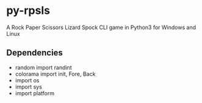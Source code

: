# py-rpsls

A Rock Paper Scissors Lizard Spock CLI  game in Python3 for Windows and Linux

## Dependencies

- random import randint
- colorama import init, Fore, Back
- import os
- import sys
- import platform
